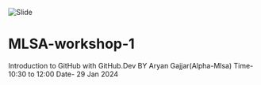 ![Slide](https://github.com/gajjararyan/MLSA-workshop-1/assets/102947440/da8a9326-119a-4e51-910d-e6e50d2d7d25)

# MLSA-workshop-1  
 Introduction to GitHub with GitHub.Dev 
 BY Aryan Gajjar(Alpha-Mlsa)
 Time-10:30 to 12:00 Date- 29 Jan 2024
